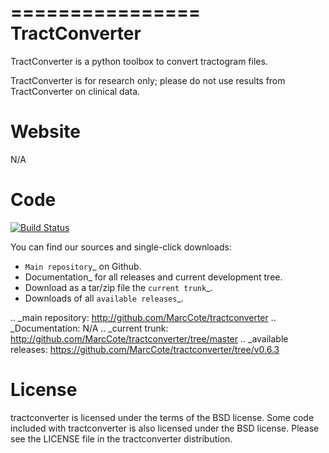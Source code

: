 ================
 TractConverter
================

TractConverter is a python toolbox to convert tractogram files.

TractConverter is for research only; please do not use results
from TractConverter on clinical data.

Website
=======

N/A

Code
====
[![Build Status](https://travis-ci.org/MarcCote/tractconveter.png)](https://travis-ci.org/MarcCote/tractconveter)

You can find our sources and single-click downloads:

* `Main repository`_ on Github.
* Documentation_ for all releases and current development tree.
* Download as a tar/zip file the `current trunk`_.
* Downloads of all `available releases`_.

.. _main repository: http://github.com/MarcCote/tractconverter
.. _Documentation: N/A
.. _current trunk: http://github.com/MarcCote/tractconverter/tree/master
.. _available releases: https://github.com/MarcCote/tractconverter/tree/v0.6.3

License
=======

tractconverter is licensed under the terms of the BSD license. Some code included with
tractconverter is also licensed under the BSD license.  Please see the LICENSE file in the
tractconverter distribution.
